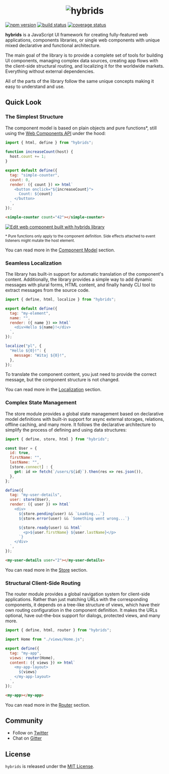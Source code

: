 <center>
<h1>
  <img alt="hybrids" src="https://raw.githubusercontent.com/hybridsjs/hybrids/master/docs/assets/hybrids-full-logo.svg?sanitize=true" align="center">
</h1>
</center>

[![npm version](https://img.shields.io/npm/v/hybrids.svg?style=flat)](https://www.npmjs.com/package/hybrids)
[![build status](https://img.shields.io/travis/hybridsjs/hybrids/master.svg?style=flat)](https://app.travis-ci.com/github/hybridsjs/hybrids)
[![coverage status](https://img.shields.io/coveralls/github/hybridsjs/hybrids.svg?style=flat)](https://coveralls.io/github/hybridsjs/hybrids?branch=master)

**hybrids** is a JavaScript UI framework for creating fully-featured web applications, components libraries, or single web components with unique mixed declarative and functional architecture.

The main goal of the library is to provide a complete set of tools for building UI components, managing complex data sources, creating app flows with the client-side structural routing, and localizing it for the worldwide markets. Everything without external dependencies.

All of the parts of the library follow the same unique concepts making it easy to understand and use.

## Quick Look

### The Simplest Structure

The component model is based on plain objects and pure functions*, still using the [Web Components API](https://developer.mozilla.org/en-US/docs/Web/Web_Components) under the hood:

```javascript
import { html, define } from "hybrids";
  
function increaseCount(host) {
  host.count += 1;
}

export default define({
  tag: "simple-counter",
  count: 0,
  render: ({ count }) => html`
    <button onclick="${increaseCount}">
      Count: ${count}
    </button>
  `,
});
```

```html
<simple-counter count="42"></simple-counter>
```

[![Edit <simple-counter> web component built with hybrids library](https://codesandbox.io/static/img/play-codesandbox.svg)](https://codesandbox.io/s/simple-counter-web-component-built-with-hybrids-library-co2ow?file=/src/SimpleCounter.js)

<small>\* Pure functions only apply to the component definition. Side effects attached to event listeners might mutate the host element.</small>

You can read more in the [Component Model](/component-model/definition.md) section.

### Seamless Localization

The library has built-in support for automatic translation of the component's content. Additionally, the library provides a simple way to add dynamic messages with plural forms, HTML content, and finally handy CLI tool to extract messages from the source code.

```javascript
import { define, html, localize } from "hybrids";

export default define({
  tag: "my-element",
  name: "",
  render: ({ name }) => html`
    <div>Hello ${name}!</div>
  `,
});

localize("pl", {
  "Hello ${0}!": {
    message: "Witaj ${0}!",
  },
});
```

To translate the component content, you just need to provide the correct message, but the component structure is not changed.

You can read more in the [Localization](/component-model/localization.md) section.

### Complex State Management

The store module provides a global state management based on declarative model definitions with built-in support for async external storages, relations, offline caching, and many more. It follows the declarative architecture to simplify the process of defining and using data structures:

```javascript
import { define, store, html } from "hybrids";

const User = {
  id: true,
  firstName: "",
  lastName: "",
  [store.connect] : {
    get: id => fetch(`/users/${id}`).then(res => res.json()),
  },
};

define({
  tag: "my-user-details",
  user: store(User),
  render: ({ user }) => html`
    <div>
      ${store.pending(user) && `Loading...`}
      ${store.error(user) && `Something went wrong...`}

      ${store.ready(user) && html`
        <p>${user.firstName} ${user.lastName}</p>
      `}
    </div>
  `,
});
```

```html
<my-user-details user="2"></my-user-details>
```

You can read more in the [Store](/store/usage.md) section.

### Structural Client-Side Routing

The router module provides a global navigation system for client-side applications. Rather than just matching URLs with the corresponding components, it depends on a tree-like structure of views, which have their own routing configuration in the component definition. It makes the URLs optional, have out-the-box support for dialogs, protected views, and many more.

```javascript
import { define, html, router } from "hybrids";

import Home from "./views/Home.js";

export define({
  tag: "my-app",
  views: router(Home),
  content: ({ views }) => html`
    <my-app-layout>
      ${views}
    </my-app-layout>
  `,
});
```

```html
<my-app></my-app>
```

You can read more in the [Router](/router/usage.md) section.

## Community

* Follow on [Twitter](https://twitter.com/hybridsjs)
* Chat on [Gitter](https://gitter.im/hybridsjs)

## License

`hybrids` is released under the [MIT License](LICENSE).
